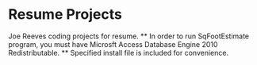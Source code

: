 # Resume Projects
 Joe Reeves coding projects for resume.
** In order to run SqFootEstimate program, you must have Microsft Access Database Engine 2010 Redistributable.
** Specified install file is included for convenience.